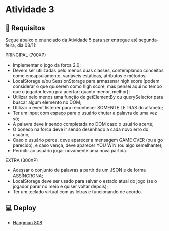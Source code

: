 # Atividade 3

## :pencil: Requisitos

Segue abaixo o enunciado da Atividade 5 para ser entregue até segunda-feira, dia 08/11:

PRINCIPAL (700XP)

- Implementar o jogo da forca 2.0;
- Devem ser utilizadas pelo menos duas classes, contemplando conceitos como encapsulamento, variáveis estáticas, atributos e métodos;
- LocalStorage e/ou SessionStorage para armazenar high score (podem considerar o que quiserem como high score, mas pensei aqui no tempo que o jogador levou pra acertar; quanto menor, melhor);
- Utilizar pelo menos uma função de getElementBy ou querySelector para buscar algum elemento no DOM;
- Utilizar o event listener para reconhecer SOMENTE LETRAS do alfabeto;
- Ter um input com espaço para o usuário chutar a palavra de uma vez só;
- A palavra deve ir sendo completada no DOM caso o usuário acerte;
- O boneco na forca deve ir sendo desenhado a cada novo erro do usuário;
- Caso o usuário perca, deve aparecer a mensagem GAME OVER (ou algo parecido), e caso vença, deve aparecer YOU WIN (ou algo semelhante);
- Permitir ao usuário jogar novamente uma nova partida.

EXTRA (300XP)

- Acessar o conjunto de palavras a partir de um JSON e de forma ASSÍNCRONA;
- LocalStorage deve ser usado para salvar o estado atual do jogo (se o jogador parar no meio e quiser voltar depois);
- Ter um teclado virtual com as letras e funcionando de acordo.

## :computer: Deploy

- [Hangman 808](https://hangman-808.vercel.app/)
